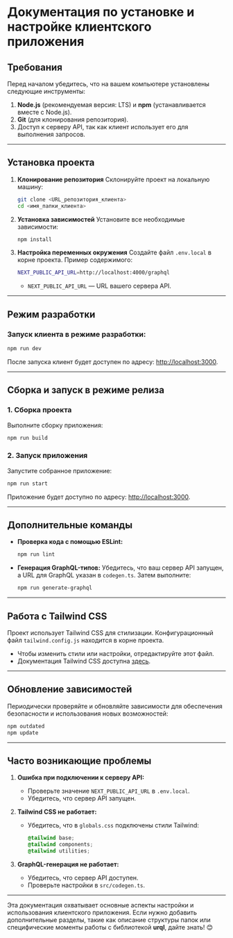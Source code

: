 # **Документация по установке и настройке клиентского приложения**

## **Требования**

Перед началом убедитесь, что на вашем компьютере установлены следующие инструменты:

1. **Node.js** (рекомендуемая версия: LTS) и **npm** (устанавливается вместе с Node.js).
2. **Git** (для клонирования репозитория).
3. Доступ к серверу API, так как клиент использует его для выполнения запросов.

---

## **Установка проекта**

1. **Клонирование репозитория** Склонируйте проект на локальную машину:
   
   ```bash
   git clone <URL_репозитория_клиента>
   cd <имя_папки_клиента>
   ```

2. **Установка зависимостей** Установите все необходимые зависимости:
   
   ```bash
   npm install
   ```

3. **Настройка переменных окружения** Создайте файл `.env.local` в корне проекта. Пример содержимого:
   
   ```bash
   NEXT_PUBLIC_API_URL=http://localhost:4000/graphql
   ```
   
   - `NEXT_PUBLIC_API_URL` — URL вашего сервера API.

---

## **Режим разработки**

### Запуск клиента в режиме разработки:

```bash
npm run dev
```

После запуска клиент будет доступен по адресу: [http://localhost:3000](http://localhost:3000).

---

## **Сборка и запуск в режиме релиза**

### 1. **Сборка проекта**

Выполните сборку приложения:

```bash
npm run build
```

### 2. **Запуск приложения**

Запустите собранное приложение:

```bash
npm run start
```

Приложение будет доступно по адресу: [http://localhost:3000](http://localhost:3000).

---

## **Дополнительные команды**

- **Проверка кода с помощью ESLint:**
  
  ```bash
  npm run lint
  ```

- **Генерация GraphQL-типов:** Убедитесь, что ваш сервер API запущен, а URL для GraphQL указан в `codegen.ts`. Затем выполните:
  
  ```bash
  npm run generate-graphql
  ```

---

## **Работа с Tailwind CSS**

Проект использует Tailwind CSS для стилизации. Конфигурационный файл `tailwind.config.js` находится в корне проекта.

- Чтобы изменить стили или настройки, отредактируйте этот файл.
- Документация Tailwind CSS доступна [здесь](https://tailwindcss.com/).

---

## **Обновление зависимостей**

Периодически проверяйте и обновляйте зависимости для обеспечения безопасности и использования новых возможностей:

```bash
npm outdated
npm update
```

---

## **Часто возникающие проблемы**

1. **Ошибка при подключении к серверу API:**
   
   - Проверьте значение `NEXT_PUBLIC_API_URL` в `.env.local`.
   - Убедитесь, что сервер API запущен.

2. **Tailwind CSS не работает:**
   
   - Убедитесь, что в `globals.css` подключены стили Tailwind:
     
     ```css
     @tailwind base;
     @tailwind components;
     @tailwind utilities;
     ```

3. **GraphQL-генерация не работает:**
   
   - Убедитесь, что сервер API доступен.
   - Проверьте настройки в `src/codegen.ts`.

---

Эта документация охватывает основные аспекты настройки и использования клиентского приложения. Если нужно добавить дополнительные разделы, такие как описание структуры папок или специфические моменты работы с библиотекой **urql**, дайте знать! 😊
